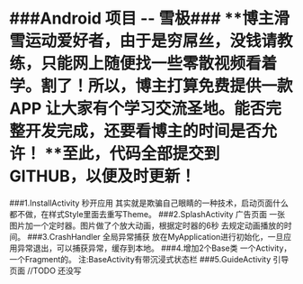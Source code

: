 ###Android 项目 -- 雪极###
    **博主滑雪运动爱好者，由于是穷屌丝，没钱请教练，只能网上随便找一些零散视频看着学。割了！所以，博主打算免费提供一款APP 让大家有个学习交流圣地。能否完整开发完成，还要看博主的时间是否允许！
    **至此，代码全部提交到GITHUB，以便及时更新！
=============================
###1.InstallActivity 秒开应用
	其实就是欺骗自己眼睛的一种技术，启动页面什么都不做，在样式Style里面去重写Theme。
###2.SplashActivity 广告页面
	一张图片加一个定时器。图片做了个放大动画，根据定时器的6秒 去规定动画播放的时间。
###3.CrashHandler 全局异常捕获
    放在MyApplication进行初始化，一旦应用异常退出，可以捕获异常，缓存到本地。
###4.增加2个Base类 一个Activity，一个Fragment的。
    注:BaseActivity有带沉浸式状态栏
###5.GuideActivity 引导页面
    //TODO 还没写
